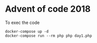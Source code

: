 # Advent of code 2018

To exec the code

```
docker-compose up -d
docker-compose run --rm php php day1.php
```
